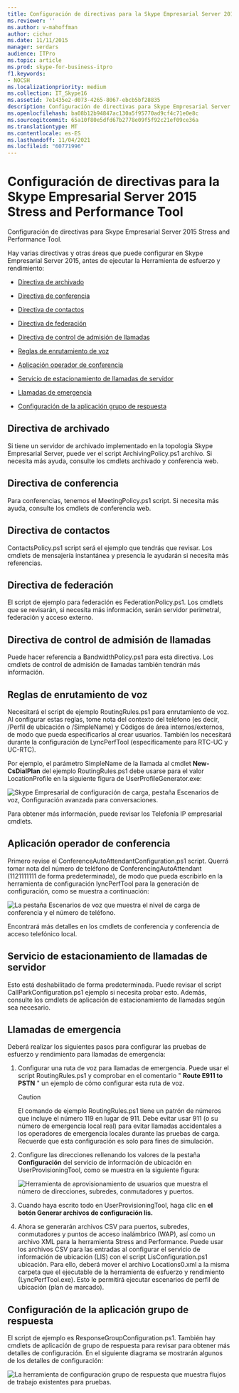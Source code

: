 ```yaml
---
title: Configuración de directivas para la Skype Empresarial Server 2015 Stress and Performance Tool
ms.reviewer: ''
ms.author: v-mahoffman
author: cichur
ms.date: 11/11/2015
manager: serdars
audience: ITPro
ms.topic: article
ms.prod: skype-for-business-itpro
f1.keywords:
- NOCSH
ms.localizationpriority: medium
ms.collection: IT_Skype16
ms.assetid: 7e1435e2-d073-4265-8067-ebcb5bf28835
description: Configuración de directivas para Skype Empresarial Server 2015 Stress and Performance Tool.
ms.openlocfilehash: ba08b12b94847ac130a5f95770ad9cf4c71e0e8c
ms.sourcegitcommit: 65a10f80e5dfd67b2778e09f5f92c21ef09ce36a
ms.translationtype: MT
ms.contentlocale: es-ES
ms.lasthandoff: 11/04/2021
ms.locfileid: "60771996"
---
```

# <a name="configuring-policies-for-the-skype-for-business-server-2015-stress-and-performance-tool"></a>Configuración de directivas para la Skype Empresarial Server 2015 Stress and Performance Tool
 
Configuración de directivas para Skype Empresarial Server 2015 Stress and Performance Tool.
  
Hay varias directivas y otras áreas que puede configurar en Skype Empresarial Server 2015, antes de ejecutar la Herramienta de esfuerzo y rendimiento:
  
- [Directiva de archivado](configuring-policies.md#ArchivingPolicy)
    
- [Directiva de conferencia](configuring-policies.md#ConferencingPolicy)
    
- [Directiva de contactos](configuring-policies.md#ContactsPolicy)
    
- [Directiva de federación](configuring-policies.md#FederationPolicy)
    
- [Directiva de control de admisión de llamadas](configuring-policies.md#CACPolicy)
    
- [Reglas de enrutamiento de voz](configuring-policies.md#VoiceRoutingRules)
    
- [Aplicación operador de conferencia](configuring-policies.md#ConfAttendantApp)
    
- [Servicio de estacionamiento de llamadas de servidor](configuring-policies.md#ServerCallParkServ)
    
- [Llamadas de emergencia](configuring-policies.md#EmergencyCalls)
    
- [Configuración de la aplicación grupo de respuesta](configuring-policies.md#ConfigResponseGroupApp)
    
## <a name="archiving-policy"></a>Directiva de archivado
<a name="ArchivingPolicy"> </a>

Si tiene un servidor de archivado implementado en la topología Skype Empresarial Server, puede ver el script ArchivingPolicy.ps1 archivo. Si necesita más ayuda, consulte los cmdlets archivado y conferencia web.
  
## <a name="conferencing-policy"></a>Directiva de conferencia
<a name="ConferencingPolicy"> </a>

Para conferencias, tenemos el MeetingPolicy.ps1 script. Si necesita más ayuda, consulte los cmdlets de conferencia web.
  
## <a name="contacts-policy"></a>Directiva de contactos
<a name="ContactsPolicy"> </a>

ContactsPolicy.ps1 script será el ejemplo que tendrás que revisar. Los cmdlets de mensajería instantánea y presencia le ayudarán si necesita más referencias.
  
## <a name="federation-policy"></a>Directiva de federación
<a name="FederationPolicy"> </a>

El script de ejemplo para federación es FederationPolicy.ps1. Los cmdlets que se revisarán, si necesita más información, serán servidor perimetral, federación y acceso externo.
  
## <a name="call-admission-control-policy"></a>Directiva de control de admisión de llamadas
<a name="CACPolicy"> </a>

Puede hacer referencia a BandwidthPolicy.ps1 para esta directiva. Los cmdlets de control de admisión de llamadas también tendrán más información.
  
## <a name="voice-routing-rules"></a>Reglas de enrutamiento de voz
<a name="VoiceRoutingRules"> </a>

Necesitará el script de ejemplo RoutingRules.ps1 para enrutamiento de voz. Al configurar estas reglas, tome nota del contexto del teléfono (es decir, /Perfil de ubicación o /SimpleName) y Códigos de área internos/externos, de modo que pueda especificarlos al crear usuarios. También los necesitará durante la configuración de LyncPerfTool (específicamente para RTC-UC y UC-RTC).
  
Por ejemplo, el parámetro SimpleName de la llamada al cmdlet **New-CsDialPlan** del ejemplo RoutingRules.ps1 debe usarse para el valor LocationProfile en la siguiente figura de UserProfileGenerator.exe:
  
![Skype Empresarial de configuración de carga, pestaña Escenarios de voz, Configuración avanzada para conversaciones.](../../media/59f42e4e-8f1e-4d43-9ae2-9e6026191951.png)
  
Para obtener más información, puede revisar los Telefonía IP empresarial cmdlets.
  
## <a name="conference-attendant-application"></a>Aplicación operador de conferencia
<a name="ConfAttendantApp"> </a>

Primero revise el ConferenceAutoAttendantConfiguration.ps1 script. Querrá tomar nota del número de teléfono de ConferencingAutoAttendant (1121111111 de forma predeterminada), de modo que pueda escribirlo en la herramienta de configuración lyncPerfTool para la generación de configuración, como se muestra a continuación:
  
![La pestaña Escenarios de voz que muestra el nivel de carga de conferencia y el número de teléfono.](../../media/a3ea5fc0-8b3d-4842-b809-f137f470dbdc.png)
  
Encontrará más detalles en los cmdlets de conferencia y conferencia de acceso telefónico local.
  
## <a name="server-call-park-service"></a>Servicio de estacionamiento de llamadas de servidor
<a name="ServerCallParkServ"> </a>

Esto está deshabilitado de forma predeterminada. Puede revisar el script CallParkConfiguration.ps1 ejemplo si necesita probar esto. Además, consulte los cmdlets de aplicación de estacionamiento de llamadas según sea necesario.
  
## <a name="emergency-calls"></a>Llamadas de emergencia
<a name="EmergencyCalls"> </a>

Deberá realizar los siguientes pasos para configurar las pruebas de esfuerzo y rendimiento para llamadas de emergencia:
  
1. Configurar una ruta de voz para llamadas de emergencia. Puede usar el script RoutingRules.ps1 y comprobar en el comentario " **Route E911 to PSTN** " un ejemplo de cómo configurar esta ruta de voz.
    
    > [!CAUTION]
    > El comando de ejemplo RoutingRules.ps1 tiene un patrón de números que incluye el número 119 en lugar de 911. Debe evitar usar 911 (o su número de emergencia local real) para evitar llamadas accidentales a los operadores de emergencia locales durante las pruebas de carga. Recuerde que esta configuración es solo para fines de simulación. 
  
2. Configure las direcciones rellenando los valores de la pestaña **Configuración** del servicio de información de ubicación en UserProvisioningTool, como se muestra en la siguiente figura:
    
     ![Herramienta de aprovisionamiento de usuarios que muestra el número de direcciones, subredes, conmutadores y puertos.](../../media/ebe85a0c-750f-4301-97d4-d158a40ea98a.png)
  
3. Cuando haya escrito todo en UserProvisioningTool, haga clic en **el botón Generar archivos de configuración lis.**
    
4. Ahora se generarán archivos CSV para puertos, subredes, conmutadores y puntos de acceso inalámbrico (WAP), así como un archivo XML para la herramienta Stress and Performance. Puede usar los archivos CSV para las entradas al configurar el servicio de información de ubicación (LIS) con el script LisConfiguration.ps1 ubicación. Para ello, deberá mover el archivo Locations0.xml a la misma carpeta que el ejecutable de la herramienta de esfuerzo y rendimiento (LyncPerfTool.exe). Esto le permitirá ejecutar escenarios de perfil de ubicación (plan de marcado).
    
## <a name="configuring-response-group-application"></a>Configuración de la aplicación grupo de respuesta
<a name="ConfigResponseGroupApp"> </a>

El script de ejemplo es ResponseGroupConfiguration.ps1. También hay cmdlets de aplicación de grupo de respuesta para revisar para obtener más detalles de configuración. En el siguiente diagrama se mostrarán algunos de los detalles de configuración:
  
![La herramienta de configuración grupo de respuesta que muestra flujos de trabajo existentes para pruebas.](../../media/e218a345-4813-4332-8cff-b48de05017ef.jpg)
  

